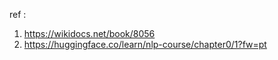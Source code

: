 ref :
1) https://wikidocs.net/book/8056
2) https://huggingface.co/learn/nlp-course/chapter0/1?fw=pt
